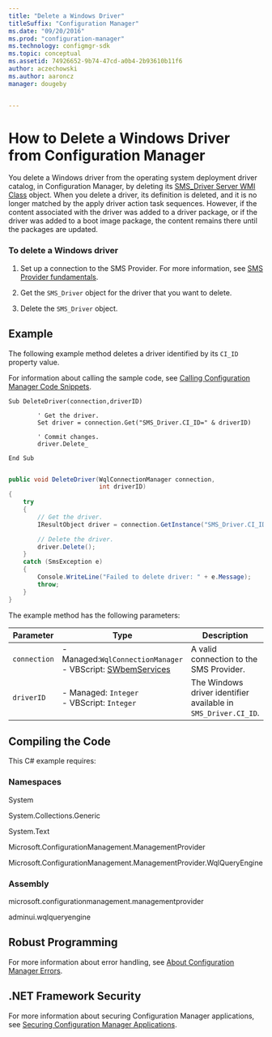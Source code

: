 ```yaml
---
title: "Delete a Windows Driver"
titleSuffix: "Configuration Manager"
ms.date: "09/20/2016"
ms.prod: "configuration-manager"
ms.technology: configmgr-sdk
ms.topic: conceptual
ms.assetid: 74926652-9b74-47cd-a0b4-2b93610b11f6
author: aczechowski
ms.author: aaroncz
manager: dougeby


---
```

# How to Delete a Windows Driver from Configuration Manager
You delete a Windows driver from the operating system deployment driver catalog, in Configuration Manager, by deleting its [SMS_Driver Server WMI Class](../../develop/reference/osd/sms_driver-server-wmi-class.md) object. When you delete a driver, its definition is deleted, and it is no longer matched by the apply driver action task sequences. However, if the content associated with the driver was added to a driver package, or if the driver was added to a boot image package, the content remains there until the packages are updated.  

### To delete a Windows driver  

1.  Set up a connection to the SMS Provider. For more information, see [SMS Provider fundamentals](../core/understand/sms-provider-fundamentals.md).  

2.  Get the `SMS_Driver` object for the driver that you want to delete.  

3.  Delete the `SMS_Driver` object.  

## Example  
 The following example method deletes a driver identified by its `CI_ID` property value.  

 For information about calling the sample code, see [Calling Configuration Manager Code Snippets](../../develop/core/understand/calling-code-snippets.md).  

```vbs  
Sub DeleteDriver(connection,driverID)  

        ' Get the driver.  
        Set driver = connection.Get("SMS_Driver.CI_ID=" & driverID)  

        ' Commit changes.  
        driver.Delete_  

End Sub  
```  

```c#  

public void DeleteDriver(WqlConnectionManager connection,   
                         int driverID)  
{  
    try  
    {  
        // Get the driver.  
        IResultObject driver = connection.GetInstance("SMS_Driver.CI_ID=" + driverID);  

        // Delete the driver.  
        driver.Delete();  
    }  
    catch (SmsException e)  
    {  
        Console.WriteLine("Failed to delete driver: " + e.Message);  
        throw;  
    }  
}  
```  

 The example method has the following parameters:  

|Parameter|Type|Description|  
|---------------|----------|-----------------|  
|`connection`|-   Managed:`WqlConnectionManager`<br />-   VBScript: [SWbemServices](https://msdn.microsoft.com/library/aa393854.aspx)|A valid connection to the SMS Provider.|  
|`driverID`|-   Managed: `Integer`<br />-   VBScript: `Integer`|The Windows driver identifier available in `SMS_Driver.CI_ID`.|  

## Compiling the Code  
 This C# example requires:  

### Namespaces  
 System  

 System.Collections.Generic  

 System.Text  

 Microsoft.ConfigurationManagement.ManagementProvider  

 Microsoft.ConfigurationManagement.ManagementProvider.WqlQueryEngine  

### Assembly  
 microsoft.configurationmanagement.managementprovider  

 adminui.wqlqueryengine  

## Robust Programming  
 For more information about error handling, see [About Configuration Manager Errors](../../develop/core/understand/about-configuration-manager-errors.md).  

## .NET Framework Security  
 For more information about securing Configuration Manager applications, see [Securing Configuration Manager Applications](../../develop/core/understand/securing-configuration-manager-applications.md).  
